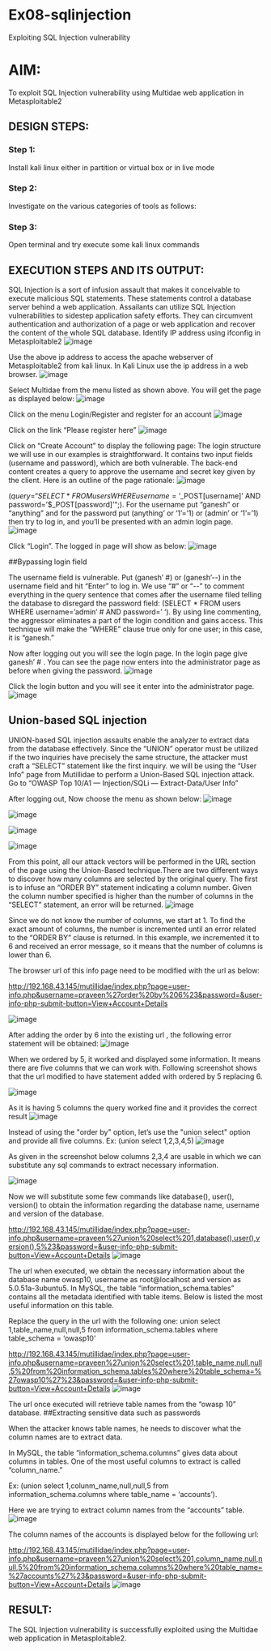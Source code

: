# Ex08-sqlinjection
Exploiting SQL Injection vulnerability

# AIM:
To exploit SQL Injection vulnerability using Multidae web application in Metasploitable2

## DESIGN STEPS:

### Step 1:

Install kali linux either in partition or virtual box or in live mode


### Step 2:

Investigate on the various categories of tools as follows:

### Step 3:

Open terminal and try execute some kali linux commands

## EXECUTION STEPS AND ITS OUTPUT:
SQL Injection is a sort of infusion assault that makes it conceivable to execute malicious SQL statements. These statements control a database server behind a web application. Assailants can utilize SQL Injection vulnerabilities to sidestep application safety efforts. They can circumvent authentication and authorization of a page or web application and recover the content of the whole SQL database. Identify IP address using ifconfig in Metasploitable2
![image](https://github.com/Sahithya373/sqlinjection/assets/147017926/3242ef5b-2cad-420a-b6d7-e5882ce17ebd)

Use the above ip address to access the apache webserver of Metasploitable2 from kali linux. In Kali Linux use the ip address in a web browser.
![image](https://github.com/Sahithya373/sqlinjection/assets/147017926/1a70bb63-70f4-4fe8-aa15-221adb647146)

Select Multidae from the menu listed as shown above. You will get the page as displayed below:
![image](https://github.com/Sahithya373/sqlinjection/assets/147017926/7f3d61d4-ed84-475d-a627-995dc8803656)

Click on the menu Login/Register and register for an account
![image](https://github.com/Sahithya373/sqlinjection/assets/147017926/9e405eee-bba2-44bf-a987-c71239fb56a4)

Click on the link “Please register here”
![image](https://github.com/Sahithya373/sqlinjection/assets/147017926/5e3f84b8-6032-4a4d-9abf-7d40108a7541)

Click on “Create Account” to display the following page:
The login structure we will use in our examples is straightforward. It contains two input fields (username and password), which are both vulnerable. The back-end content creates a query to approve the username and secret key given by the client. Here is an outline of the page rationale:
![image](https://github.com/Sahithya373/sqlinjection/assets/147017926/e9624bf1-5d5b-4425-9b3c-d7319af6753b)

($query = “SELECT * FROM users WHERE username=’$_POST[username]’ AND password=’$_POST[password]’“;). For the username put “ganesh” or “anything” and for the password put (anything’ or ‘1’=’1) or (admin’ or ‘1’=’1) then try to log in, and you’ll be presented with an admin login page.
![image](https://github.com/Sahithya373/sqlinjection/assets/147017926/1b7f9538-7f82-482c-b0be-adeb192be3a6)

Click “Login”. The logged in page will show as below:
![image](https://github.com/Sahithya373/sqlinjection/assets/147017926/9e8e7d9f-d714-4756-b406-511712094804)

##Bypassing login field

The username field is vulnerable. Put (ganesh’ #) or (ganesh’--) in the username field and hit “Enter” to log in. We use “#” or “--” to comment everything in the query sentence that comes after the username filed telling the database to disregard the password field: (SELECT * FROM users WHERE username=’admin’ # AND password=’ ‘). By using line commenting, the aggressor eliminates a part of the login condition and gains access. This technique will make the “WHERE” clause true only for one user; in this case, it is “ganesh.”

Now after logging out you will see the login page. In the login page give ganesh’ # . You can see the page now enters into the administrator page as before when giving the password.
![image](https://github.com/Sahithya373/sqlinjection/assets/147017926/ffc44ed6-1182-48dd-863c-2ffa29704a98)

Click the login button and you will see it enter into the administrator page.
![image](https://github.com/Sahithya373/sqlinjection/assets/147017926/44392be5-efff-43ea-903e-5d362da9a182)

## Union-based SQL injection
UNION-based SQL injection assaults enable the analyzer to extract data from the database effectively. Since the “UNION” operator must be utilized if the two inquiries have precisely the same structure, the attacker must craft a “SELECT” statement like the first inquiry. we will be using the “User Info” page from Mutillidae to perform a Union-Based SQL injection attack. Go to “OWASP Top 10/A1 — Injection/SQLi — Extract-Data/User Info”

After logging out, Now choose the menu as shown below:
![image](https://github.com/user-attachments/assets/b168248e-9390-4b5c-83ce-d379ae78e4b2)


![image](https://github.com/user-attachments/assets/50745370-3dbb-42a9-8b4c-f780995a4e91)


![image](https://github.com/Sahithya373/sqlinjection/assets/147017926/592b4943-2ccc-4440-8a06-8402430e512f)


![image](https://github.com/Sahithya373/sqlinjection/assets/147017926/a8f98ae2-70db-4b96-a91f-cae6e429714f)

From this point, all our attack vectors will be performed in the URL section of the page using the Union-Based technique.There are two different ways to discover how many columns are selected by the original query. The first is to infuse an “ORDER BY” statement indicating a column number. Given the column number specified is higher than the number of columns in the “SELECT” statement, an error will be returned.
![image](https://github.com/Sahithya373/sqlinjection/assets/147017926/de07fdd6-f197-4ecd-8bc9-71d39b0a5513)

Since we do not know the number of columns, we start at 1. To find the exact amount of columns, the number is incremented until an error related to the “ORDER BY” clause is returned. In this example, we incremented it to 6 and received an error message, so it means that the number of columns is lower than 6.

The browser url of this info page need to be modified with the url as below:

http://192.168.43.145/mutillidae/index.php?page=user-info.php&username=praveen%27order%20by%206%23&password=&user-info-php-submit-button=View+Account+Details

![image](https://github.com/Sahithya373/sqlinjection/assets/147017926/0b172a00-aebd-4e78-966a-cdcc2d25c424)

After adding the order by 6 into the existing url , the following error statement will be obtained:
![image](https://github.com/Sahithya373/sqlinjection/assets/147017926/377fe020-ebbd-4279-aa35-68b29d5010b2)

When we ordered by 5, it worked and displayed some information. It means there are five columns that we can work with. Following screenshot shows that the url modified to have statement added with ordered by 5 replacing 6.

![image](https://github.com/Sahithya373/sqlinjection/assets/147017926/30bbc5e6-0efc-401a-a8b0-0ca657d7b7f3)

As it is having 5 columns the query worked fine and it provides the correct result
![image](https://github.com/Sahithya373/sqlinjection/assets/147017926/11437ebe-c4a0-4690-8503-58e0b5f67947)

Instead of using the "order by" option, let’s use the "union select" option and provide all five columns. Ex: (union select 1,2,3,4,5)
![image](https://github.com/Sahithya373/sqlinjection/assets/147017926/1cad5825-7f25-4d5d-85d6-8158046486a1)

As given in the screenshot below columns 2,3,4 are usable in which we can substitute any sql commands to extract necessary information.

![image](https://github.com/Sahithya373/sqlinjection/assets/147017926/24567fd9-1f56-4700-a905-37f9b51e3cf9)

Now we will substitute some few commands like database(), user(), version() to obtain the information regarding the database name, username and version of the database.

http://192.168.43.145/mutillidae/index.php?page=user-info.php&username=praveen%27union%20select%201,database(),user(),version(),5%23&password=&user-info-php-submit-button=View+Account+Details
![image](https://github.com/Sahithya373/sqlinjection/assets/147017926/742af93e-720a-42e2-93bc-2eb7ee7bf10a)

The url when executed, we obtain the necessary information about the database name owasp10, username as root@localhost and version as 5.0.51a-3ubuntu5. In MySQL, the table “information_schema.tables” contains all the metadata identified with table items. Below is listed the most useful information on this table.

Replace the query in the url with the following one: union select 1,table_name,null,null,5 from information_schema.tables where table_schema = ‘owasp10’

http://192.168.43.145/mutillidae/index.php?page=user-info.php&username=praveen%27union%20select%201,table_name,null,null,5%20from%20information_schema.tables%20where%20table_schema=%27owasp10%27%23&password=&user-info-php-submit-button=View+Account+Details
![image](https://github.com/Sahithya373/sqlinjection/assets/147017926/0d3223d2-9931-44a2-bea6-ac7ebb9a90ff)

The url once executed will retrieve table names from the “owasp 10” database. ##Extracting sensitive data such as passwords

When the attacker knows table names, he needs to discover what the column names are to extract data.

In MySQL, the table “information_schema.columns” gives data about columns in tables. One of the most useful columns to extract is called “column_name.”

Ex: (union select 1,colunm_name,null,null,5 from information_schema.columns where table_name = ‘accounts’).

Here we are trying to extract column names from the “accounts” table.
![image](https://github.com/Sahithya373/sqlinjection/assets/147017926/9e7baea6-b543-4781-b0b5-b6186030e2c6)

The column names of the accounts is displayed below for the following url:

http://192.168.43.145/mutillidae/index.php?page=user-info.php&username=praveen%27union%20select%201,column_name,null,null,5%20from%20information_schema.columns%20where%20table_name=%27accounts%27%23&password=&user-info-php-submit-button=View+Account+Details
![image](https://github.com/Sahithya373/sqlinjection/assets/147017926/12b6f8b0-aec2-4ecd-a99f-68f92f011eea)

## RESULT:
The SQL Injection vulnerability is successfully exploited using the Multidae web application in Metasploitable2.
